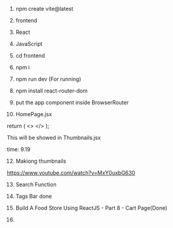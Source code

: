 1) npm create vite@latest
2) frontend
3) React
4) JavaScript
5) cd frontend
6) npm i
7) npm run dev (For running)
8) npm install react-router-dom
9) put the app component inside BrowserRouter

10) HomePage.jsx

return (
    <>
      <Thumbnails foods={foods}/>
    </>
  );

This will be showed in Thumbnails.jsx


time: 9.19

12) Makiong thumbnails 

https://www.youtube.com/watch?v=MxY0uxbG630

13) Search Function 

14) Tags Bar done

15) Build A Food Store Using ReactJS - Part 8 - Cart Page(Done)

16)

